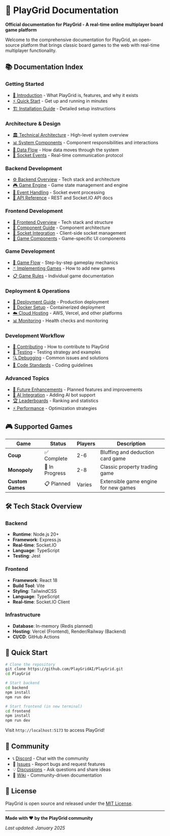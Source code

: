 # 🎲 PlayGrid Documentation

**Official documentation for PlayGrid - A real-time online multiplayer board game platform**

Welcome to the comprehensive documentation for PlayGrid, an open-source platform that brings classic board games to the web with real-time multiplayer functionality.

## 📚 Documentation Index

### Getting Started
- [🚀 Introduction](./introduction.md) - What PlayGrid is, features, and why it exists
- [⚡ Quick Start](./setup-guide.md) - Get up and running in minutes
- [🏗️ Installation Guide](./installation.md) - Detailed setup instructions

### Architecture & Design
- [🏛️ Technical Architecture](./architecture.md) - High-level system overview
- [📊 System Components](./components.md) - Component responsibilities and interactions
- [🔄 Data Flow](./data-flow.md) - How data moves through the system
- [📡 Socket Events](./socket-events.md) - Real-time communication protocol

### Backend Development
- [⚙️ Backend Overview](./backend/README.md) - Tech stack and architecture
- [🎮 Game Engine](./backend/game-engine.md) - Game state management and engine
- [🔌 Event Handling](./backend/event-handling.md) - Socket event processing
- [📝 API Reference](./backend/api-reference.md) - REST and Socket.IO API docs

### Frontend Development
- [🎨 Frontend Overview](./frontend/README.md) - Tech stack and structure
- [🧩 Component Guide](./frontend/components.md) - Component architecture
- [🔗 Socket Integration](./frontend/socket-integration.md) - Client-side socket management
- [🎪 Game Components](./frontend/game-components.md) - Game-specific UI components

### Game Development
- [🎯 Game Flow](./game-flow.md) - Step-by-step gameplay mechanics
- [🃏 Implementing Games](./game-implementation.md) - How to add new games
- [📋 Game Rules](./games/) - Individual game documentation

### Deployment & Operations
- [🚀 Deployment Guide](./deployment/README.md) - Production deployment
- [🐳 Docker Setup](./deployment/docker.md) - Containerized deployment
- [☁️ Cloud Hosting](./deployment/cloud.md) - AWS, Vercel, and other platforms
- [📊 Monitoring](./deployment/monitoring.md) - Health checks and monitoring

### Development Workflow
- [🤝 Contributing](../CONTRIBUTING.md) - How to contribute to PlayGrid
- [🧪 Testing](./testing/README.md) - Testing strategy and examples
- [🔍 Debugging](./testing/debugging.md) - Common issues and solutions
- [📏 Code Standards](./development/code-standards.md) - Coding guidelines

### Advanced Topics
- [🔮 Future Enhancements](./roadmap.md) - Planned features and improvements
- [🤖 AI Integration](./advanced/ai-bots.md) - Adding AI bot support
- [🏆 Leaderboards](./advanced/leaderboards.md) - Ranking and statistics
- [⚡ Performance](./advanced/performance.md) - Optimization strategies

## 🎮 Supported Games

| Game | Status | Players | Description |
|------|---------|---------|-------------|
| **Coup** | ✅ Complete | 2-6 | Bluffing and deduction card game |
| **Monopoly** | 🚧 In Progress | 2-8 | Classic property trading game |
| **Custom Games** | 📋 Planned | Varies | Extensible game engine for new games |

## 🛠️ Tech Stack Overview

### Backend
- **Runtime**: Node.js 20+
- **Framework**: Express.js
- **Real-time**: Socket.IO
- **Language**: TypeScript
- **Testing**: Jest

### Frontend  
- **Framework**: React 18
- **Build Tool**: Vite
- **Styling**: TailwindCSS
- **Language**: TypeScript
- **Real-time**: Socket.IO Client

### Infrastructure
- **Database**: In-memory (Redis planned)
- **Hosting**: Vercel (Frontend), Render/Railway (Backend)
- **CI/CD**: GitHub Actions

## 🚀 Quick Start

```bash
# Clone the repository
git clone https://github.com/PlayGridAI/PlayGrid.git
cd PlayGrid

# Start backend
cd backend
npm install
npm run dev

# Start frontend (in new terminal)
cd frontend  
npm install
npm run dev
```

Visit `http://localhost:5173` to access PlayGrid!

## 🤝 Community

- 📞 [Discord](https://discord.gg/playgrid) - Chat with the community
- 🐛 [Issues](https://github.com/PlayGridAI/PlayGrid/issues) - Report bugs and request features
- 💡 [Discussions](https://github.com/PlayGridAI/PlayGrid/discussions) - Ask questions and share ideas
- 📖 [Wiki](https://github.com/PlayGridAI/PlayGrid/wiki) - Community-driven documentation

## 📜 License

PlayGrid is open source and released under the [MIT License](../LICENSE).

---

**Made with ❤️ by the PlayGrid community**

*Last updated: January 2025*